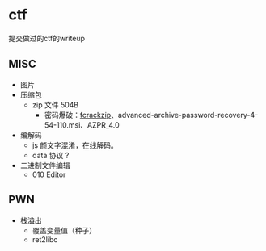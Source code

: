 # ctf
提交做过的ctf的writeup

## MISC

- 图片
- 压缩包
  - zip 文件 504B
    - 密码爆破：[fcrackzip](https://github.com/hyc/fcrackzip)、advanced-archive-password-recovery-4-54-110.msi、AZPR_4.0
- 编解码
  - js 颜文字混淆，在线解码。
  - data 协议 ?
- 二进制文件编辑
  - 010 Editor

## PWN

- 栈溢出
  - 覆盖变量值（种子）
  - ret2libc